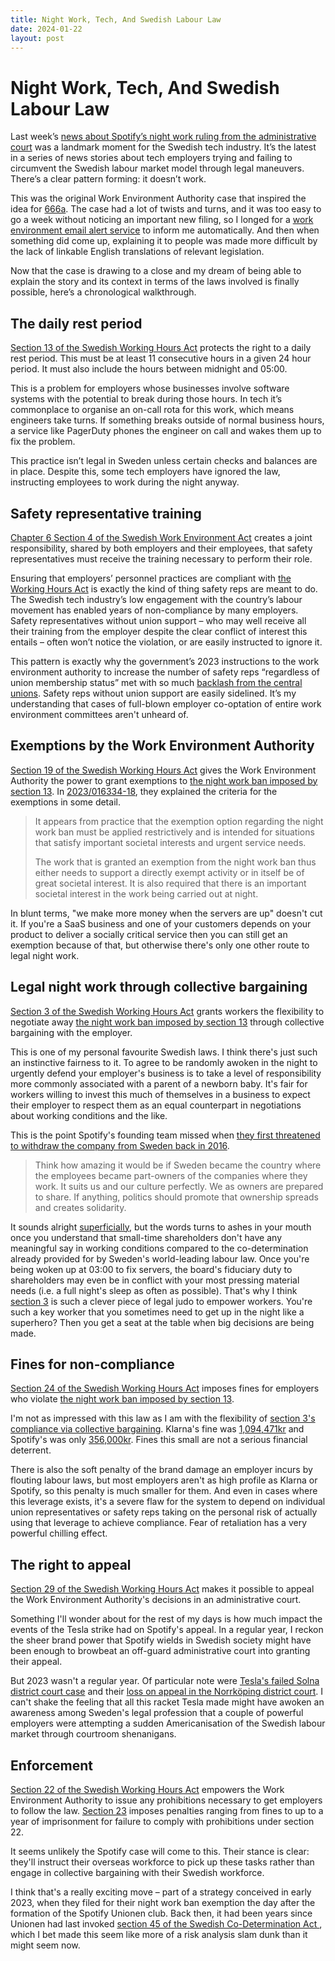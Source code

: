 ```yaml
---
title: Night Work, Tech, And Swedish Labour Law
date: 2024-01-22
layout: post
---
```


# Night Work, Tech, And Swedish Labour Law

Last week’s [news about Spotify’s night work ruling from the administrative court](https://arbetet.se/2024/01/19/nattarbete-forbjuds-nu-kan-spotify-flytta-tjanster-utomlands/) was a landmark moment for the Swedish tech industry. It’s the latest in a series of news stories about tech employers trying and failing to circumvent the Swedish labour market model through legal maneuvers. There’s a clear pattern forming: it doesn’t work.

This was the original Work Environment Authority case that inspired the idea for [666a](https://666a.se). The case had a lot of twists and turns, and it was too easy to go a week without noticing an important new filing, so I longed for a [work environment email alert service](https://666a.se/) to inform me automatically. And then when something did come up, explaining it to people was made more difficult by the lack of linkable English translations of relevant legislation.

Now that the case is drawing to a close and my dream of being able to explain the story and its context in terms of the laws involved is finally possible, here’s a chronological walkthrough.

## The daily rest period

[Section 13 of the Swedish Working Hours Act](https://666a.se/1982:673/2013:611/P13/sv:en) protects the right to a daily rest period. This must be at least 11 consecutive hours in a given 24 hour period. It must also include the hours between midnight and 05:00.

This is a problem for employers whose businesses involve software systems with the potential to break during those hours. In tech it’s commonplace to organise an on-call rota for this work, which means engineers take turns. If something breaks outside of normal business hours, a service like PagerDuty phones the engineer on call and wakes them up to fix the problem.

This practice isn’t legal in Sweden unless certain checks and balances are in place. Despite this, some tech employers have ignored the law, instructing employees to work during the night anyway.

## Safety representative training

[Chapter 6 Section 4 of the Swedish Work Environment Act](https://666a.se/1977:1160/2014:659/K6P4/sv:en) creates a joint responsibility, shared by both employers and their employees, that safety representatives must receive the training necessary to perform their  role.

Ensuring that employers’ personnel practices are compliant with [the Working Hours Act](https://666a.se/1982:673/2013:611) is exactly the kind of thing safety reps are meant to do. The Swedish tech industry’s low engagement with the country’s labour movement has enabled years of non-compliance by many employers. Safety representatives without union support – who may well receive all their training from the employer despite the clear conflict of interest this entails – often won’t notice the violation, or are easily instructed to ignore it.

This pattern is exactly why the government’s 2023 instructions to the work environment authority to increase the number of safety reps “regardless of union membership status” met with so much [backlash from the central unions](https://www.arbetsvarlden.se/regeringen-oppnar-for-fler-skyddsombud-utan-facktillhorighet/). Safety reps without union support are easily sidelined. It’s my understanding that cases of full-blown employer co-optation of entire work environment committees aren't unheard of.

## Exemptions by the Work Environment Authority

[Section 19 of the Swedish Working Hours Act](https://666a.se/1982:673/2013:611/P19/sv:en) gives the Work Environment Authority the power to grant exemptions to [the night work ban imposed by section 13](https://666a.se/1982:673/2013:611/P13/sv:en). In [2023/016334-18](https://www.av.se/om-oss/sok-i-arbetsmiljoverkets-diarium/?id=2023/016334-18), they explained the criteria for the exemptions in some detail.

> It appears from practice that the exemption option regarding the night work ban must be applied restrictively and is intended for situations that satisfy important societal interests and urgent service needs.
> 
> The work that is granted an exemption from the night work ban thus either needs to support a directly exempt activity or in itself be of great societal interest. It is also required that there is an important societal interest in the work being carried out at night.

In blunt terms, "we make more money when the servers are up" doesn't cut it. If you're a SaaS business and one of your customers depends on your product to deliver a socially critical service then you can still get an exemption because of that, but otherwise there's only one other route to legal night work. 

## Legal night work through collective bargaining

[Section 3 of the Swedish Working Hours Act](https://666a.se/1982:673/2013:611/P3/sv:en) grants workers the flexibility to negotiate away [the night work ban imposed by section 13](https://666a.se/1982:673/2013:611/P13/sv:en) through collective bargaining with the employer.

This is one of my personal favourite Swedish laws. I think there's just such an instinctive fairness to it. To agree to be randomly awoken in the night to urgently defend your employer's business is to take a level of responsibility more commonly associated with a parent of a newborn baby. It's fair for workers willing to invest this much of themselves in a business to expect their employer to respect them as an equal counterpart in negotiations about working conditions and the like.

This is the point Spotify's founding team missed when [they first threatened to withdraw the company from Sweden back in 2016](https://medium.com/@SpotifySE/vi-m%C3%A5ste-agera-eller-bli-omsprungna-383bb0b808eb#.u5h5pqrva).

> Think how amazing it would be if Sweden became the country where the employees became part-owners of the companies where they work. It suits us and our culture perfectly. We as owners are prepared to share. If anything, politics should promote that ownership spreads and creates solidarity.

It sounds alright [superficially](https://www.theguardian.com/technology/2023/apr/11/techscape-zirp-tech-boom), but the words turns to ashes in your mouth once you understand that small-time shareholders don't have any meaningful say in working conditions compared to the co-determination already provided for by Sweden's world-leading labour law. Once you're being woken up at 03:00 to fix servers, the board's fiduciary duty to shareholders may even be in conflict with your most pressing material needs (i.e. a full night's sleep as often as possible). That's why I think [section 3](https://666a.se/1982:673/2013:611/P3/sv:en) is such a clever piece of legal judo to empower workers. You're such a key worker that you sometimes need to get up in the night like a superhero? Then you get a seat at the table when big decisions are being made.
 
## Fines for non-compliance

[Section 24 of the Swedish Working Hours Act](https://666a.se/1982:673/2013:611/P24/sv:en) imposes fines for employers who violate [the night work ban imposed by section 13](https://666a.se/1982:673/2013:611/P13/sv:en).

I'm not as impressed with this law as I am with the flexibility of [section 3's compliance via collective bargaining](https://666a.se/1982:673/2013:611/P3/sv:en). Klarna's fine was [1,094,471kr](https://kollega.se/arbetsmiljo/efter-arbetsmiljobrister-klarna-maste-betala-miljonbelopp) and Spotify's was only [356,000kr](https://kollega.se/arbetsratt/spotify-tvingas-betala-nattarbete-saknade-avtal). Fines this small are not a serious financial deterrent.

There is also the soft penalty of the brand damage an employer incurs by flouting labour laws, but most employers aren't as high profile as Klarna or Spotify, so this penalty is much smaller for them. And even in cases where this leverage exists, it's a severe flaw for the system to depend on individual union representatives or safety reps taking on the personal risk of actually using that leverage to achieve compliance. Fear of retaliation has a very powerful chilling effect.

## The right to appeal

[Section 29 of the Swedish Working Hours Act](https://666a.se/1982:673/2013:611/P29/sv:en) makes it possible to appeal the Work Environment Authority's decisions in an administrative court.

Something I'll wonder about for the rest of my days is how much impact the events of the Tesla strike had on Spotify's appeal. In a regular year, I reckon the sheer brand power that Spotify wields in Swedish society might have been enough to browbeat an off-guard administrative court into granting their appeal.

But 2023 wasn't a regular year. Of particular note were [Tesla's failed Solna district court case](https://da.se/2023/12/annu-ett-bakslag-for-tesla-postnord-behover-inte-lamna-ut-skyltar/) and their [loss on appeal in the Norrköping district court](https://www.domstol.se/nyheter/2023/12/hovratten-upphaver-tingsrattens-tillfalliga-beslut-att-lata-tesla-hamta-registreringsskyltar-direkt-hos-tillverkaren/). I can't shake the feeling that all this racket Tesla made might have awoken an awareness among Sweden's legal profession that a couple of powerful employers were attempting a sudden Americanisation of the Swedish labour market through courtroom shenanigans.

## Enforcement

[Section 22 of the Swedish Working Hours Act](https://666a.se/1982:673/2013:611/P22/sv:en) empowers the Work Environment Authority to issue any prohibitions necessary to get employers to follow the law. [Section 23](https://666a.se/1982:673/2013:611/P23/sv:en) imposes penalties ranging from fines to up to a year of imprisonment for failure to comply with prohibitions under section 22.

It seems unlikely the Spotify case will come to this. Their stance is clear: they'll instruct their overseas workforce to pick up these tasks rather than engage in collective bargaining with their Swedish workforce.

I think that's a really exciting move – part of a strategy conceived in early 2023, when they filed for their night work ban exemption the day after the formation of the Spotify Unionen club. Back then, it had been years since Unionen had last invoked [section 45 of the Swedish Co-Determination Act
](https://666a.se/1976:580/2021:1114/P45/sv:en), which I bet made this seem like more of a risk analysis slam dunk than it might seem now.